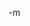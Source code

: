 <img src="http://www.earthvssoup.com/sp3w/uploaded_images/OOXMLSpec-778844.png" border="0" alt="" /><br/>
-m